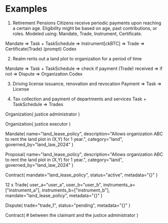 # Examples



1. Retirement Pensions
Citizens receive periodic payments upon reaching a certain age.
Eligibility might be based on age, past contributions, or roles.
Modeled using: Mandate, Trade, Instrument, Certificate.


Mandate => Task + TaskSchedule => Instrument[ckBTC] => Trade => Certificate(Trade)
(prompt)   Codex


2. Realm rents out a land plot to organization for a period of time

Mandate => Task + TaskSchedule => check if payment (Trade) received => if not => Dispute => Organization
            Codex


3. Driving license issuance, renovation and revocation
Payment => Task => License 

4. Tax collection and payment of departments and services
Task + TaskSchedule => Trades



Organization(
    justice administrator
)

Organization(
    justice executor
)




Mandate(
    name="land_lease_policy",
    description="Allows organization ABC to rent the land plot in (X,Y) for 1 year.",
    category="land",
    governed_by="land_law_2024"
)

Proposal(
    name="land_lease_policy",
    description="Allows organization ABC to rent the land plot in (X,Y) for 1 year.",
    category="land",
    governed_by="land_law_2024"
)

Contract(
    mandate="land_lease_policy",
    status="active",
    metadata="{}"
)

12 x
Trade(
    user_a="user_a",
    user_b="user_b",
    instruments_a=["instrument_a"],
    instruments_b=["instrument_b"],
    mandate="land_lease_policy",
    metadata="{}"
)

Dispute(
    trade="trade_1",
    status="pending",
    metadata="{}"
)

Contract(
    # between the claimant and the justice administrator
) 
